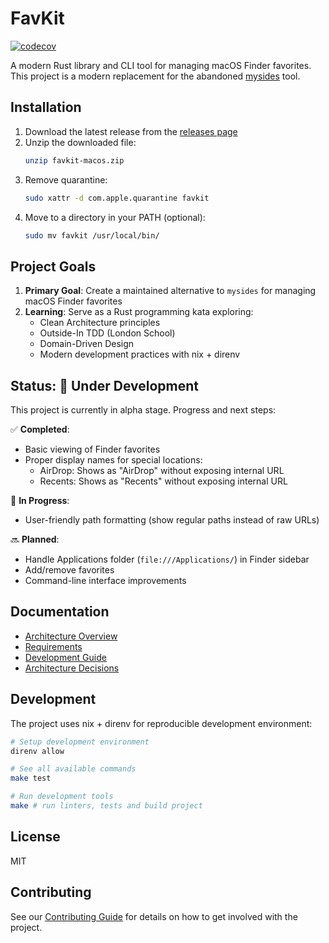 # FavKit

[![codecov](https://codecov.io/gh/screwyprof/favkit/graph/badge.svg?token=B5ARXL56RN)](https://codecov.io/gh/screwyprof/favkit)

A modern Rust library and CLI tool for managing macOS Finder favorites. This project is a modern replacement for the abandoned [mysides](https://github.com/mosen/mysides) tool.

## Installation

1. Download the latest release from the [releases page](https://github.com/screwyprof/favkit/releases)
2. Unzip the downloaded file:
   ```bash
   unzip favkit-macos.zip
   ```
3. Remove quarantine:
   ```bash
   sudo xattr -d com.apple.quarantine favkit
   ```
4. Move to a directory in your PATH (optional):
   ```bash
   sudo mv favkit /usr/local/bin/
   ```

## Project Goals

1. **Primary Goal**: Create a maintained alternative to `mysides` for managing macOS Finder favorites
2. **Learning**: Serve as a Rust programming kata exploring:
   - Clean Architecture principles
   - Outside-In TDD (London School)
   - Domain-Driven Design
   - Modern development practices with nix + direnv

## Status: 🚧 Under Development

This project is currently in alpha stage. Progress and next steps:

✅ **Completed**:
- Basic viewing of Finder favorites
- Proper display names for special locations:
  - AirDrop: Shows as "AirDrop" without exposing internal URL
  - Recents: Shows as "Recents" without exposing internal URL

🚧 **In Progress**:
- User-friendly path formatting (show regular paths instead of raw URLs)

🔜 **Planned**:
- Handle Applications folder (`file:///Applications/`) in Finder sidebar
- Add/remove favorites
- Command-line interface improvements

## Documentation

- [Architecture Overview](docs/architecture.md)
- [Requirements](docs/requirements.md)
- [Development Guide](docs/development.md)
- [Architecture Decisions](docs/adr/)

## Development

The project uses nix + direnv for reproducible development environment:

```bash
# Setup development environment
direnv allow

# See all available commands
make test

# Run development tools
make # run linters, tests and build project
```

## License

MIT

## Contributing

See our [Contributing Guide](CONTRIBUTING.md) for details on how to get involved with the project.